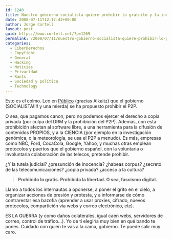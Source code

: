 ```yaml
---
id: 1240
title: Nuestro gobierno socialista quiere prohibir lo gratuito y la investigación
date: 2008-07-11T12:17:42+00:00
author: Jorge Cortell
layout: post
guid: https://www.cortell.net/?p=1269
permalink: /2008/07/11/nuestro-gobierno-socialista-quiere-prohibir-lo-gratuito-y-la-investigacion/
categories:
  - CiberDerechos
  - Copyfight
  - General
  - Hacking
  - Noticias
  - Privacidad
  - Rants
  - Sociedad y polí­tica
  - Technology
---
```

Esto es el colmo. Leo en <a title="noticia" href="https://www.publico.es/dinero/133512/espana/p2p/pirateria/internet/descarga" target="_blank">Público</a> (gracias Alkaitz) que el gobierno (SOCIALISTA!!!! y una mierda) se ha propuesto prohibir el P2P.

O sea, que pagamos canon, pero no podemos ejercer el derecho a copia privada (por culpa del DRM y la prohibición del P2P). Además, con esta prohibición afectan al software libre, a una herramienta para la difusión de contenidos PROPIOS, y a la CIENCIA (por ejemplo en la investigación genómica, o la meteorología, se usa el P2P a menudo). Es más, empresas como NBC, Ford, CocaCola, Google, Yahoo, y muchas otras emplean protocolos y puertos que el gobierno español, con la voluntaria o involuntaria colaboración de las telecos, pretende prohibir.

¿Y la tutela judicial? ¿presunción de inocencia? ¿habeas corpus? ¿secreto de las telecomunicaciones? ¿copia privada? ¿acceso a la cultura?

> **Prohibido lo gratis. Prohibida la libertad. O sea, fascismo digital.**

Llamo a todos los internautas a oponerse, a poner el grito en el cielo, a organizar acciones de presión y protesta, y a informarse de cómo contrarestar esa bazofia (aprender a usar proxies, cifrado, nuevos protocolos, compartición via webs y correo electrónico, etc).

ES LA GUERRA (y como daños colaterales, igual caen webs, servidores de correo, control de tráfico...). Yo de tí elegiría muy bien en qué bando te pones. Cuidado con quien te vas a la cama, gobierno. Te puede salir muy caro.